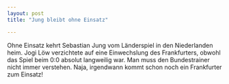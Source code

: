 ```yaml
---
layout: post
title: "Jung bleibt ohne Einsatz"

---
```


Ohne Einsatz kehrt Sebastian Jung vom Länderspiel in den Niederlanden heim. Jogi Löw verzichtete auf eine Einwechslung des Frankfurters, obwohl das Spiel beim 0:0 absolut langweilig war. Man muss den Bundestrainer nicht immer verstehen. Naja, irgendwann kommt schon noch ein Frankfurter zum Einsatz!


